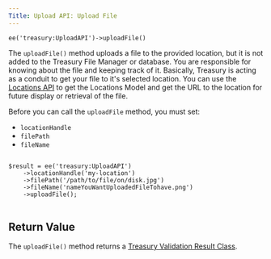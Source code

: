 ```yaml
---
Title: Upload API: Upload File
---
```


`ee('treasury:UploadAPI')->uploadFile()`

The `uploadFile()` method uploads a file to the provided location, but it is not added to the Treasury File Manager or database. You are responsible for knowing about the file and keeping track of it. Basically, Treasury is acting as a conduit to get your file to it's selected location. You can use the [Locations API](#locations-api-get-location-by-handle) to get the Locations Model and get the URL to the location for future display or retrieval of the file.

Before you can call the `uploadFile` method, you must set:

- `locationHandle`
- `filePath`
- `fileName`

<div class="content-blocks__pre-wrapper content-blocks__pre-wrapper--example">
<pre class="content-blocks__pre content-blocks__pre--example language-php">
<code class="content-blocks__code content-blocks__code--example language-php">
$result = ee('treasury:UploadAPI')
	->locationHandle('my-location')
	->filePath('/path/to/file/on/disk.jpg')
	->fileName('nameYouWantUploadedFileTohave.png')
	->uploadFile();
</code>
</pre>
</div>

## Return Value

The `uploadFile()` method returns a [Treasury Validation Result Class](#validation-result-class).
